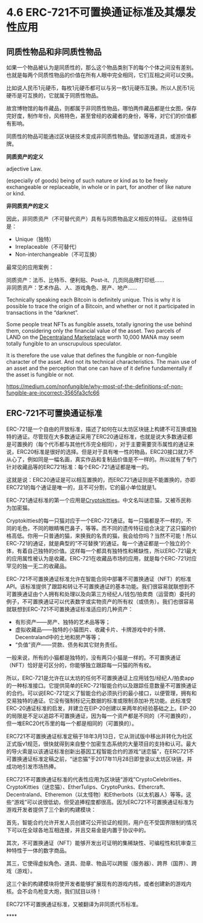 # 4.6 ERC-721不可置换通证标准及其爆发性应用

## **同质性物品和非同质性物品**

如果一个物品被认为是同质性的，那么这个物品类别下的每个个体之间没有差别。也就是每两个同质性物品的价值在所有人眼中完全相同，它们互相之间可以交换。

比如说人民币1元硬币，每枚1元硬币都可以与另一枚1元硬币互换。所以人民币1元硬币是可互换的，它就属于同质性物品。

故宫博物馆的每件藏品，则都属于非同质性物品，哪怕两件藏品都是仕女图，保存完好度，制作年份，风格特色，甚至曾经的收藏者的身份，等等，对它们的价值都有影响。

同质性的物品可能通过区块链技术变成非同质性物品。譬如游戏道具，或游戏卡牌。

**同质资产的定义**

adjective Law. 

\(especially of goods\) being of such nature or kind as to be freely exchangeable or replaceable, in whole or in part, for another of like nature or kind.

**非同质资产的定义**

因此，非同质资产（不可替代资产）具有与同质物品定义相反的特征。 这些特征是：

* Unique（独特）
* Irreplaceable（不可替代）
* Non-interchangeable（不可互换）

最常见的应用案例：

同质资产：法币、比特币、便利贴、Post-it、几页同品牌打印纸……  
非同质资产：艺术作品、人、游戏角色、房产、地产……

Technically speaking each Bitcoin is definitely unique. This is why it is possible to trace the origin of a Bitcoin, and whether or not it participated in transactions in the “darknet”.

Some people treat NFTs as fungible assets, totally ignoring the use behind them, considering only the financial value of the asset. Two parcels of LAND on the [Decentraland Marketplace](https://market.decentraland.org/) worth 10,000 MANA may seem totally fungible to an unscrupulous speculator.

It is therefore the use value that defines the fungible or non-fungible character of the asset. And not its technical characteristics. The main use of an asset and the perception that one can have of it define fundamentally if the asset is fungible or not.

https://medium.com/nonfungible/why-most-of-the-definitions-of-non-fungible-are-incorrect-3565fa3cfc66

## ERC-721不可置换通证标准

ERC-721是一个自由的开放标准，描述了如何在以太坊区块链上构建不可互换或独特的通证。尽管现在大多数通证采用了ERC20通证标准，也就是说大多数通证都是可置换的（每个代币都与其他代币完全相同），对于主要需要货币属性的通证来说，ERC20标准是很好的选择。但是对于具有唯一性的物品，ERC20接口就力不从心了，例如同是一幅名画，真实作品和复制品价值是不一样的。所以就有了专门针对收藏品等的ERC721标准：每个ERC-721通证都是唯一的。

这就是说：ERC20通证是可以相互置换的，而ERC721通证则是不能置换的，亦即ERC721的每个通证是唯一的，且不可分割，它的最小单位就是1。

ERC-721通证标准的第一个应用是[Cryptokitties](https://www.cryptokitties.co/)。中文名叫谜恋猫，又被币民称为加密猫。

Cryptokitties的每一只猫对应于一个ERC-721通证。每一只猫都是不一样的，不同的毛色，不同的眼睛嘴巴鼻子，等等。而不同的遗传特征组合决定了这只猫的价格高低。你用一只普通的猫，来换我的名贵的猫，我会给你吗？当然不可能！所以ERC-721的通证，就是典型的“不可替换”的通证。每一个通证都是一个独立的个体，有着自己独特的价值。这样每一个都具有独特性和稀缺性，所以ERC-721最大的应用属性被认为是收藏。ERC-721在收藏品市场的应用，就是每个ERC-721对应罕见的独一无二的收藏品。

ERC-721不可置换通证标准允许在智能合同中部署不可置换通证（NFT）的标准API。该标准提供了跟踪和转让不可置换通证的基本功能。我们很容易就联想到不可置换通证由个人拥有和处理以及向第三方经纪人/钱包/拍卖商（运营商）委托的例子，不可置换通证可以代表数字或实物资产的所有权（或债务）。我们也很容易就联想到ERC-721不可置换通证标准适应的几种资产：

* 有形资产——房产、独特的艺术品等等；
* 虚拟收藏品——独特的小猫图片、收藏卡片、卡牌游戏中的卡牌、Decentraland中的土地和房产等等；
* “负值”资产——贷款、债务和其它财务责任。

一般来说，所有的小猫都是独特的，没有两只小猫是一样的。不可置换通证（NFT）恰好是可区分的，你能够独立跟踪每一只猫的所有权。

所以，ERC-721是允许在以太坊的任何不可置换通证上应用钱包/经纪人/拍卖app的一种标准接口。它提供简单的ERC-721智能合约以及跟踪任意数量不可置换通证的合约。可以说ERC-721定义了智能合约必须执行的最小接口，以便管理，拥有和交易独特的通证。它没有强制标记元数据的标准或限制添加补充功能。此标准受ERC-20通证标准的启发，并建立在EIP-20创建以来两年的经验基础之上。EIP-20的局限是不足以追踪不可置换通证，因为每一个资产都是不同的（不可置换的），但一堆ERC20代币里的每一个都是相同的（可置换的）。

ERC721不可置换通证标准定稿于18年3月13日，它从测试版中移出并转化为社区正式版v1规范，很快就得到来自整个加密生态系统的大量项目的支持和认可。最大的导火索是以该通证标准创新出基因工程智能合约的游戏“谜恋猫”，在ERC721不可置换通证标准定稿之前，“谜恋猫”于2017年11月28日即登录以太坊区块链，并成功地引发市场热捧。

ERC721不可置换通证标准的代表性应用为区块链“游戏”CryptoCelebrities、CryptoKitties（谜恋猫）、EtherTulips、CryptoPunks、Ethercraft、Decentraland、Etheremon（以太怪物）和Etherbots（以太机器人）等等。这些“游戏”可以说很低幼，但受追捧程度都很高。因为ERC721不可置换通证标准为游戏开发者提供了三个新的构建模块：

首先，智能合约允许开发人员创建可公开验证的规则，用户在不受国界限制的情况下可以在全球各地互相连接，并且交易金是内置于协议中的。

其次，不可置换通证（NFT）能够开发出可证明的集稀缺性、可编程性和抗审查三种特性于一体的数字商品。

其三，它使得虚拟角色、道具、勋章、物品可以跨服（服务器）、跨界（国界）、跨戏（游戏）。

这三个新的构建模块将使开发者能够扩展现有的游戏内核，或者创建新的游戏内核。会不会鸟枪变大炮，我们拭目以待！

ERC721不可置换通证标准，又被翻译为非同质代币标准。

\*\*\*\*

